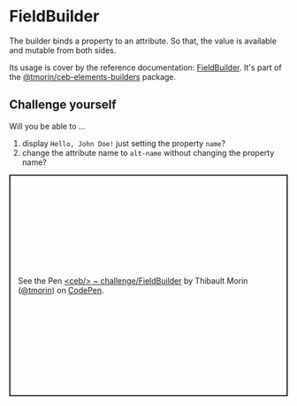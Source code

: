 # FieldBuilder

The builder binds a property to an attribute.
So that, the value is available and mutable from both sides.

Its usage is cover by the reference documentation: [FieldBuilder](../api/classes/_tmorin_ceb_elements_builders.FieldBuilder.html).
It's part of the [@tmorin/ceb-elements-builders](https://www.npmjs.com/package/@tmorin/ceb-elements-builders) package.

## Challenge yourself

Will you be able to ...
1. display `Hello, John Doe!` just setting the property `name`?
2. change the attribute name to `alt-name` without changing the property name?

<p class="codepen" data-height="400" data-theme-id="light" data-default-tab="js,result" data-slug-hash="mdmLqEW" data-editable="true" data-user="tmorin" style="height: 400px; box-sizing: border-box; display: flex; align-items: center; justify-content: center; border: 2px solid; margin: 1em 0; padding: 1em;">
  <span>See the Pen <a href="https://codepen.io/tmorin/pen/mdmLqEW">
  &lt;ceb/&gt; ~ challenge/FieldBuilder</a> by Thibault Morin (<a href="https://codepen.io/tmorin">@tmorin</a>)
  on <a href="https://codepen.io">CodePen</a>.</span>
</p>
<script async src="https://cpwebassets.codepen.io/assets/embed/ei.js"></script>
